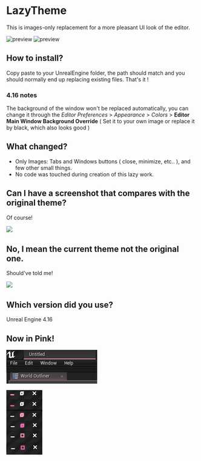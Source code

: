 # LazyTheme
This is images-only replacement for a more pleasant UI look of the editor.

![preview](preview.png)
![preview](preview2.png)

## How to install?
Copy paste to your UnrealEngine folder, the path should match and you should normally end up replacing existing files. That's it !

### 4.16 notes
The background of the window won't be replaced automatically, you can change it through the *Editor Preferences* > *Appearance* > *Colors* > **Editor Main Window Background Override** ( Set it to your own image or replace it by black, which also looks good )

## What changed?
* Only Images: Tabs and Windows buttons ( close, minimize, etc.. ), and few other small things.
* No code was touched during creation of this lazy work.

## Can I have a screenshot that compares with the original theme?
Of course!

![](comparison.png)

## No, I mean the current theme not the original one.
Should've told me!

![](comparison_true.png)

## Which version did you use?
Unreal Engine 4.16

## Now in Pink!
![](pink_editor.PNG)

![](pink_reference.png)



